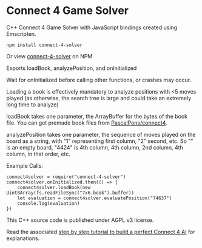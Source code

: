 # Connect 4 Game Solver

C++ Connect 4 Game Solver with JavaScript bindings created using Emscripten. 

```
npm install connect-4-solver
```
Or view [connect-4-solver](https://www.npmjs.com/package/connect-4-solver) on NPM



Exports loadBook, analyzePosition, and onInitialized

Wait for onInitialized before calling other functions, or crashes may occur. 

Loading a book is effectively mandatory to analyze positions with <5 moves played (as otherwise, the search tree is large and could take an extremely long time to analyze)

loadBook takes one parameter, the ArrayBuffer for the bytes of the book file. 
You can get premade book files from [PascalPons/connect4](https://github.com/PascalPons/connect4/releases/tag/book). 

analyzePosition takes one parameter, the sequence of moves played on the board as a string, with "1" representing first column, "2" second, etc. 
So "" is an empty board, "4424" is 4th column, 4th column, 2nd column, 4th column, in that order, etc. 

Example Calls:

```
connect4solver = require("connect-4-solver")
connect4solver.onInitialized.then(() => {
    connect4solver.loadBook(new Uint8Array(fs.readFileSync("7x6.book").buffer))
    let evaluation = connect4solver.evaluatePosition("74637")
    console.log(evaluation)
})
```

This C++ source code is published under AGPL v3 license.

Read the associated [step by step tutorial to build a perfect Connect 4 AI](http://blog.gamesolver.org) for explanations.
